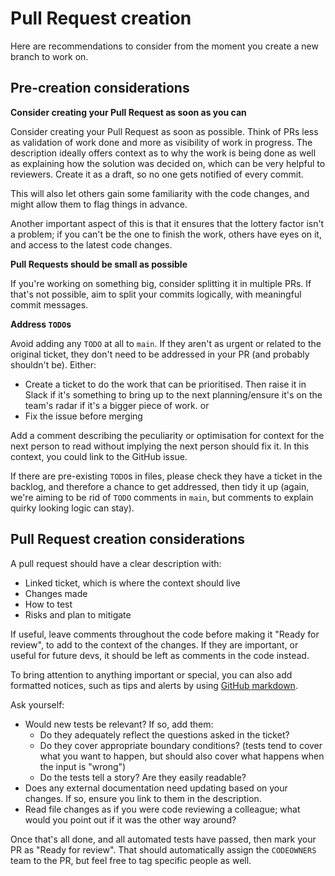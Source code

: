 # Pull Request creation

Here are recommendations to consider from the moment you create a new branch to work on.

## Pre-creation considerations

**Consider creating your Pull Request as soon as you can**

Consider creating your Pull Request as soon as possible. Think of PRs less as validation of work done and more as visibility of work in progress. The description ideally offers context as to why the work is being done as well as explaining how the solution was decided on, which can be very helpful to reviewers. Create it as a draft, so no one gets notified of every commit.

This will also let others gain some familiarity with the code changes, and might allow them to flag things in advance. 

Another important aspect of this is that it ensures that the lottery factor isn't a problem; if you can't be the one to finish the work, others have eyes on it, and access to the latest code changes.

**Pull Requests should be small as possible**

If you're working on something big, consider splitting it in multiple PRs. If that's not possible, aim to split your commits logically, with meaningful commit messages.

**Address `TODO`s**

Avoid adding any `TODO` at all to `main`. If they aren't as urgent or related to the original ticket, they don't need to be addressed in your PR (and probably shouldn't be). Either:
- Create a ticket to do the work that can be prioritised. Then raise it in Slack if it's something to bring up to the next planning/ensure it's on the team's radar if it's a bigger piece of work.
or
- Fix the issue before merging

Add a comment describing the peculiarity or optimisation for context for the next person to read without implying the next person should fix it. In this context, you could link to the GitHub issue. 

If there are pre-existing `TODO`s in files, please check they have a ticket in the backlog, and therefore a chance to get addressed, then tidy it up (again, we're aiming to be rid of `TODO` comments in `main`, but comments to explain quirky looking logic can stay). 

## Pull Request creation considerations
A pull request should have a clear description with:
  - Linked ticket, which is where the context should live
  - Changes made
  - How to test
  - Risks and plan to mitigate

If useful, leave comments throughout the code before making it "Ready for review", to add to the context of the changes. If they are important, or useful for future devs, it should be left as comments in the code instead.

To bring attention to anything important or special, you can also add formatted notices, such as tips and alerts by using [GitHub markdown](https://docs.github.com/en/get-started/writing-on-github/getting-started-with-writing-and-formatting-on-github/basic-writing-and-formatting-syntax#alerts).

Ask yourself:
- Would new tests be relevant? If so, add them:
  - Do they adequately reflect the questions asked in the ticket?
  - Do they cover appropriate boundary conditions? (tests tend to cover what you want to happen, but should also cover what happens when the input is "wrong")
  - Do the tests tell a story? Are they easily readable?
- Does any external documentation need updating based on your changes. If so, ensure you link to them in the description.
- Read file changes as if you were code reviewing a colleague; what would you point out if it was the other way around? 

Once that's all done, and all automated tests have passed, then mark your PR as "Ready for review". That should automatically assign the `CODEOWNERS` team to the PR, but feel free to tag specific people as well.